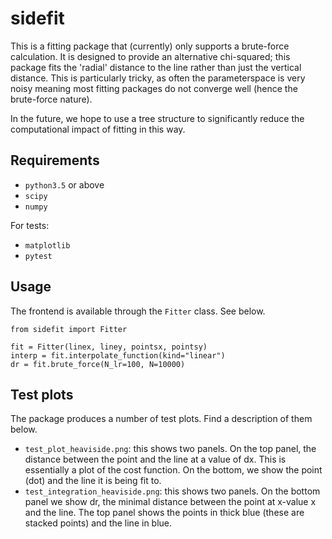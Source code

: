 sidefit
=======

This is a fitting package that (currently) only supports a brute-force
calculation. It is designed to provide an alternative chi-squared; this
package fits the 'radial' distance to the line rather than just the 
vertical distance. This is particularly tricky, as often the parameterspace
is very noisy meaning most fitting packages do not converge well (hence
the brute-force nature).

In the future, we hope to use a tree structure to significantly reduce the
computational impact of fitting in this way.


Requirements
------------

+ `python3.5` or above
+ `scipy`
+ `numpy`

For tests:

+ `matplotlib`
+ `pytest`


Usage
-----

The frontend is available through the `Fitter` class. See below.

```
from sidefit import Fitter

fit = Fitter(linex, liney, pointsx, pointsy)
interp = fit.interpolate_function(kind="linear")
dr = fit.brute_force(N_lr=100, N=10000)
```


Test plots
----------

The package produces a number of test plots. Find a description of them below.

+ `test_plot_heaviside.png`: this shows two panels. On the top panel, the
  distance between the point and the line at a value of dx. This is essentially
  a plot of the cost function. On the bottom, we show the point (dot) and the
  line it is being fit to.
+ `test_integration_heaviside.png`: this shows two panels. On the bottom panel
  we show dr, the minimal distance between the point at x-value x and the line.
  The top panel shows the points in thick blue (these are stacked points) and
  the line in blue.
